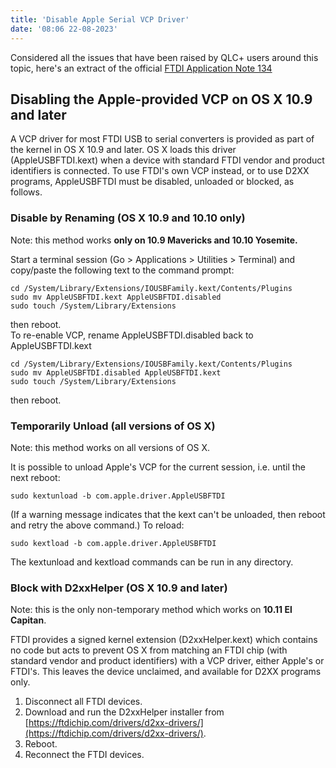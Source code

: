 ```yaml
---
title: 'Disable Apple Serial VCP Driver'
date: '08:06 22-08-2023'
---
```


Considered all the issues that have been raised by QLC+ users around this topic, here's an extract of the official [FTDI Application Note 134](https://www.ftdichip.com/Support/Documents/AppNotes/AN_134_FTDI_Drivers_Installation_Guide_for_MAC_OSX.pdf)

## Disabling the Apple-provided VCP on OS X 10.9 and later

A VCP driver for most FTDI USB to serial converters is provided as part of the kernel in OS X 10.9 and later. OS X loads this driver (AppleUSBFTDI.kext) when a device with standard FTDI vendor and product identifiers is connected. To use FTDI's own VCP instead, or to use D2XX programs, AppleUSBFTDI must be disabled, unloaded or blocked, as follows.

### Disable by Renaming (OS X 10.9 and 10.10 only)

Note: this method works **only on 10.9 Mavericks and 10.10 Yosemite.**  
  
Start a terminal session (Go > Applications > Utilities > Terminal) and copy/paste the following text to the command prompt:

```
cd /System/Library/Extensions/IOUSBFamily.kext/Contents/Plugins
sudo mv AppleUSBFTDI.kext AppleUSBFTDI.disabled
sudo touch /System/Library/Extensions
```

then reboot.  
To re-enable VCP, rename AppleUSBFTDI.disabled back to AppleUSBFTDI.kext

```
cd /System/Library/Extensions/IOUSBFamily.kext/Contents/Plugins
sudo mv AppleUSBFTDI.disabled AppleUSBFTDI.kext
sudo touch /System/Library/Extensions
```

then reboot.

### Temporarily Unload (all versions of OS X)

Note: this method works on all versions of OS X.  
  
It is possible to unload Apple's VCP for the current session, i.e. until the next reboot:

```
sudo kextunload -b com.apple.driver.AppleUSBFTDI
```

(If a warning message indicates that the kext can't be unloaded, then reboot and retry the above command.) To reload:

```
sudo kextload -b com.apple.driver.AppleUSBFTDI
```

The kextunload and kextload commands can be run in any directory.

### Block with D2xxHelper (OS X 10.9 and later)

Note: this is the only non-temporary method which works on **10.11 El Capitan**.  
  
FTDI provides a signed kernel extension (D2xxHelper.kext) which contains no code but acts to prevent OS X from matching an FTDI chip (with standard vendor and product identifiers) with a VCP driver, either Apple's or FTDI's. This leaves the device unclaimed, and available for D2XX programs only.  
1. Disconnect all FTDI devices.  
2. Download and run the D2xxHelper installer from [https://ftdichip.com/drivers/d2xx-drivers/](https://ftdichip.com/drivers/d2xx-drivers/).  
3. Reboot.  
4. Reconnect the FTDI devices.